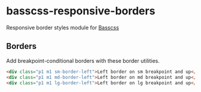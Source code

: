 # basscss-responsive-borders
Responsive border styles module for [Basscss](basscss.com)

## Borders

Add breakpoint-conditional borders with these border utilities.

```html
<div class="p1 m1 sm-border-left">Left border on sm breakpoint and up</div>
<div class="p1 m1 md-border-left">Left border on md breakpoint and up</div>
<div class="p1 m1 lg-border-left">Left border on lg breakpoint and up</div>
```
